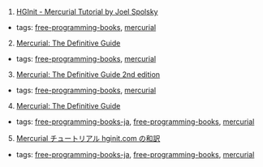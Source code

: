 1. [HGInit - Mercurial Tutorial by Joel Spolsky](http://hginit.com)
  * tags: [free-programming-books](tags/free-programming-books.md), [mercurial](tags/mercurial.md)
2. [Mercurial: The Definitive Guide](http://hgbook.red-bean.com)
  * tags: [free-programming-books](tags/free-programming-books.md), [mercurial](tags/mercurial.md)
3. [Mercurial: The Definitive Guide 2nd edition](https://book.mercurial-scm.org)
  * tags: [free-programming-books](tags/free-programming-books.md), [mercurial](tags/mercurial.md)
4. [Mercurial: The Definitive Guide](http://foozy.bitbucket.org/hgbook-ja/index.ja.html)
  * tags: [free-programming-books-ja](tags/free-programming-books-ja.md), [free-programming-books](tags/free-programming-books.md), [mercurial](tags/mercurial.md)
5. [Mercurial チュートリアル hginit.com の和訳](http://d.hatena.ne.jp/mmitou/20100501/1272680474)
  * tags: [free-programming-books-ja](tags/free-programming-books-ja.md), [free-programming-books](tags/free-programming-books.md), [mercurial](tags/mercurial.md)
